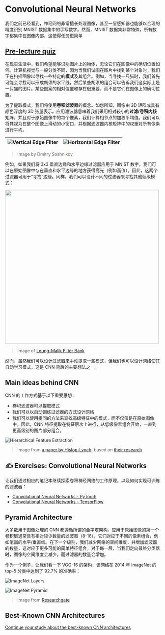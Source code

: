 # Convolutional Neural Networks

<!-- We have seen before that neural networks are quite good at dealing with images, and even one-layer perceptron is able to recognize handwritten digits from MNIST dataset with reasonable accuracy. However, the MNIST dataset is very special, and all digits are centered inside the image, which makes the task simpler. -->
我们之前已经看到，神经网络非常擅长处理图像，甚至一层感知器也能够以合理的精度识别 MNIST 数据集中的手写数字。然而，MNIST 数据集非常特殊，所有数字都集中在图像内部，这使得任务更简单

## [Pre-lecture quiz](https://red-field-0a6ddfd03.1.azurestaticapps.net/quiz/107)

<!-- In real life, we want to be able to recognize objects on a picture regardless of their exact location in the image. Computer vision is different from generic classification, because when we are trying to find a certain object in the picture, we are scanning the image looking for some specific **patterns** and their combinations. For example, when looking for a cat, we first may look for horizontal lines, which can form whiskers, and then certain a combination of whiskers can tell us that it is actually a picture of a cat. Relative position and presence of certain patterns is important, and not their exact position on the image. -->

在现实生活中，我们希望能够识别图片上的物体，无论它们在图像中的确切位置如何。计算机视觉与一般分类不同，因为当我们试图在图片中找到某个对象时，我们正在扫描图像以寻找一些特定的**模式**及其组合。例如，当寻找一只猫时，我们首先可能会寻找可以形成胡须的水平线，然后某些胡须的组合可以告诉我们这实际上是一只猫的图片。某些图案的相对位置和存在很重要，而不是它们在图像上的确切位置。

<!-- To extract patterns, we will use the notion of **convolutional filters**. As you know, an image is represented by a 2D-matrix, or a 3D-tensor with color depth. Applying a filter means that we take relatively small **filter kernel** matrix, and for each pixel in the original image we compute the weighted average with neighboring points. We can view this like a small window sliding over the whole image, and averaging out all pixels according to the weights in the filter kernel matrix. -->
为了提取模式，我们将使用**卷积滤波器**的概念。如您所知，图像由 2D 矩阵或具有颜色深度的 3D 张量表示。应用滤波器意味着我们采用相对较小的**过滤/卷积内核**矩阵，并且对于原始图像中的每个像素，我们计算相邻点的加权平均值。我们可以将其视为在整个图像上滑动的小窗口，并根据滤波器内核矩阵中的权重对所有像素进行平均。

![Vertical Edge Filter](images/filter-vert.png) | ![Horizontal Edge Filter](images/filter-horiz.png)
----|----

> Image by Dmitry Soshnikov

<!-- For example, if we apply 3x3 vertical edge and horizontal edge filters to the MNIST digits, we can get highlights (e.g. high values) where there are vertical and horizontal edges in our original image. Thus those two filters can be used to "look for" edges. Similarly, we can design different filters to look for other low-level patterns: -->
例如，如果我们将 3x3 垂直边缘和水平边缘过滤器应用于 MNIST 数字，我们可以在原始图像中存在垂直和水平边缘的地方获得高光（例如高值）。因此，这两个过滤器可用于“寻找”边缘。同样，我们可以设计不同的过滤器来寻找其他低级模式：

<img src="images/lmfilters.jpg" width="500" align="center"/>


> Image of [Leung-Malik Filter Bank](https://www.robots.ox.ac.uk/~vgg/research/texclass/filters.html)

<!-- However, while we can design the filters to extract some patterns manually, we can also design the network in such a way that it will learn the patterns automatically. It is one of the main ideas behind the CNN. -->
然而，虽然我们可以设计过滤器来手动提取一些模式，但我们也可以设计网络使其自动学习模式。这是 CNN 背后的主要想法之一。

## Main ideas behind CNN

<!-- The way CNNs work is based on the following important ideas: -->
CNN 的工作方式基于以下重要思想：

<!-- * Convolutional filters can extract patterns
* We can design the network in such a way that filters are trained automatically
* We can use the same approach to find patterns in high-level features, not only in the original image. Thus CNN feature extraction work on a hierarchy of features, starting from low-level pixel combinations, up to higher level combination of picture parts. -->

* 卷积滤波器可以提取模式
* 我们可以以自动训练过滤器的方式设计网络
* 我们可以使用相同的方法来查找高级特征中的模式，而不仅仅是在原始图像中。因此，CNN 特征提取在特征层次上进行，从低级像素组合开始，一直到更高级别的图片部分组合。

![Hierarchical Feature Extraction](images/FeatureExtractionCNN.png)

> Image from [a paper by Hislop-Lynch](https://www.semanticscholar.org/paper/Computer-vision-based-pedestrian-trajectory-Hislop-Lynch/26e6f74853fc9bbb7487b06dc2cf095d36c9021d), based on [their research](https://dl.acm.org/doi/abs/10.1145/1553374.1553453)

## ✍️ Exercises: Convolutional Neural Networks

<!-- Let's continue exploring how convolutional neural networks work, and how we can achieve trainable filters, by working through the corresponding notebooks: -->
让我们通过相应的笔记本继续探索卷积神经网络的工作原理，以及如何实现可训练的滤波器：
* [Convolutional Neural Networks - PyTorch](ConvNetsPyTorch.ipynb)
* [Convolutional Neural Networks - TensorFlow](ConvNetsTF.ipynb)

## Pyramid Architecture

<!-- Most of the CNNs used for image processing follow a so-called pyramid architecture. The first convolutional layer applied to the original images typically has a relatively low number of filters (8-16), which correspond to different pixel combinations, such as horizontal/vertical lines of strokes. At the next level, we reduce the spatial dimension of the network, and increase the number of filters, which corresponds to more possible combinations of simple features. With each layer, as we move towards the final classifier, spatial dimensions of the image decrease, and the number of filters grow. -->
大多数用于图像处理的 CNN 都遵循所谓的金字塔架构。应用于原始图像的第一个卷积层通常具有相对较少数量的滤波器（8-16），它们对应于不同的像素组合，例如笔画的水平/垂直线。在下一个级别，我们减少网络的空间维度，并增加滤波器的数量，这对应于更多可能的简单特征组合。对于每一层，当我们走向最终分类器时，图像的空间维度会减少，而过滤器的数量会增加。

<!-- As an example, let's look at the architecture of VGG-16, a network that achieved 92.7% accuracy in ImageNet's top-5 classification in 2014: -->
作为一个例子，让我们看一下 VGG-16 的架构，该网络在 2014 年 ImageNet 的 top-5 分类中达到了 92.7% 的准确率：

![ImageNet Layers](images/vgg-16-arch1.jpg)

![ImageNet Pyramid](images/vgg-16-arch.jpg)

> Image from [Researchgate](https://www.researchgate.net/figure/Vgg16-model-structure-To-get-the-VGG-NIN-model-we-replace-the-2-nd-4-th-6-th-7-th_fig2_335194493)

## Best-Known CNN Architectures

[Continue your study about the best-known CNN architectures](CNN_Architectures.md)